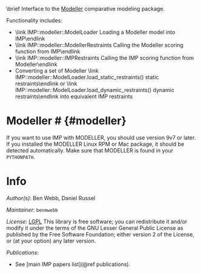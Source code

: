 \brief Interface to the [Modeller](https://salilab.org/modeller/) comparative modeling package.

Functionality includes:

 - \link IMP::modeller::ModelLoader Loading a Modeller model into IMP\endlink
 - \link IMP::modeller::ModellerRestraints Calling the Modeller scoring function from IMP\endlink
 - \link IMP::modeller::IMPRestraints Calling the IMP scoring function from Modeller\endlink
 - Converting a set of Modeller \link IMP::modeller::ModelLoader.load_static_restraints() static restraints\endlink or \link IMP::modeller::ModelLoader.load_dynamic_restraints() dynamic restraints\endlink into equivalent IMP restraints

# Modeller # {#modeller}

If you want to use IMP with MODELLER, you should use version 9v7 or
later. If you installed the MODELLER Linux RPM or Mac package, it should be
detected automatically. Make sure that MODELLER is found in your `PYTHONPATH`.

# Info

_Author(s)_: Ben Webb, Daniel Russel

_Maintainer_: `benmwebb`

_License_: [LGPL](https://www.gnu.org/licenses/old-licenses/lgpl-2.1.html)
This library is free software; you can redistribute it and/or
modify it under the terms of the GNU Lesser General Public
License as published by the Free Software Foundation; either
version 2 of the License, or (at your option) any later version.

_Publications_:
 - See [main IMP papers list](@ref publications).
